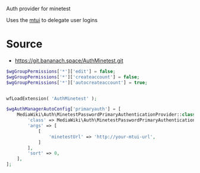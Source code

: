 
Auth provider for minetest

Uses the [mtui](https://github.com/minetest-go/mtui) to delegate user logins


# Source
* https://git.bananach.space/AuthMinetest.git



```php
$wgGroupPermissions['*']['edit'] = false;
$wgGroupPermissions['*']['createaccount'] = false;
$wgGroupPermissions['*']['autocreateaccount'] = true;


wfLoadExtension( 'AuthMinetest' );

$wgAuthManagerAutoConfig['primaryauth'] = [
	MediaWiki\Auth\MinetestPasswordPrimaryAuthenticationProvider::class => [
		'class' => MediaWiki\Auth\MinetestPasswordPrimaryAuthenticationProvider::class,
		'args' => [
			[
				'minetestUrl' => 'http://your-mtui-url',
			]
		],
		'sort' => 0,
	],
];
```
